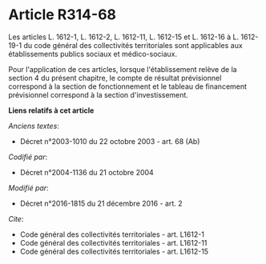# Article R314-68

Les articles L. 1612-1, L. 1612-2, L. 1612-11, L. 1612-15 et L. 1612-16 à L. 1612-19-1 du code général des collectivités
territoriales sont applicables aux établissements publics sociaux et médico-sociaux.

Pour l'application de ces articles, lorsque l'établissement relève de la section 4 du présent chapitre, le compte de résultat
prévisionnel correspond à la section de fonctionnement et le tableau de financement prévisionnel correspond à la section
d'investissement.

**Liens relatifs à cet article**

_Anciens textes_:

  - Décret n°2003-1010 du 22 octobre 2003 - art. 68 (Ab)

_Codifié par_:

  - Décret n°2004-1136 du 21 octobre 2004

_Modifié par_:

  - Décret n°2016-1815 du 21 décembre 2016 - art. 2

_Cite_:

  - Code général des collectivités territoriales - art. L1612-1
  - Code général des collectivités territoriales - art. L1612-11
  - Code général des collectivités territoriales - art. L1612-15
